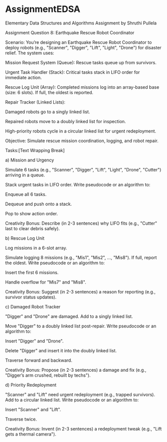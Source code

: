 # AssignmentEDSA
Elementary Data Structures and Algorithms Assignment by Shruthi Pullela

Assignment Question 8: Earthquake Rescue Robot Coordinator  

Scenario: You’re designing an Earthquake Rescue Robot Coordinator to deploy robots (e.g., "Scanner", "Digger", "Lift", "Light", "Drone") for disaster relief. The system uses: 

Mission Request System (Queue): Rescue tasks queue up from survivors. 

Urgent Task Handler (Stack): Critical tasks stack in LIFO order for immediate action. 

Rescue Log Unit (Array): Completed missions log into an array-based base (size: 6 slots). If full, the oldest is reported. 

Repair Tracker (Linked Lists): 

Damaged robots go to a singly linked list. 

Repaired robots move to a doubly linked list for inspection. 

High-priority robots cycle in a circular linked list for urgent redeployment. 

Objective: Simulate rescue mission coordination, logging, and robot repair. 

Tasks:[Text Wrapping Break] 

a) Mission and Urgency  

Simulate 6 tasks (e.g., "Scanner", "Digger", "Lift", "Light", "Drone", "Cutter") arriving in a queue. 

Stack urgent tasks in LIFO order. Write pseudocode or an algorithm to: 

Enqueue all 6 tasks. 

Dequeue and push onto a stack. 

Pop to show action order. 

Creativity Bonus: Describe (in 2-3 sentences) why LIFO fits (e.g., "Cutter" last to clear debris safely). 

b) Rescue Log Unit  

Log missions in a 6-slot array. 

Simulate logging 8 missions (e.g., "Mis1", "Mis2", ..., "Mis8"). If full, report the oldest. Write pseudocode or an algorithm to: 

Insert the first 6 missions. 

Handle overflow for "Mis7" and "Mis8". 

Creativity Bonus: Suggest (in 2-3 sentences) a reason for reporting (e.g., survivor status updates). 

c) Damaged Robot Tracker  

"Digger" and "Drone" are damaged. Add to a singly linked list. 

Move "Digger" to a doubly linked list post-repair. Write pseudocode or an algorithm to: 

Insert "Digger" and "Drone". 

Delete "Digger" and insert it into the doubly linked list. 

Traverse forward and backward. 

Creativity Bonus: Propose (in 2-3 sentences) a damage and fix (e.g., "Digger’s arm crushed, rebuilt by techs"). 

d) Priority Redeployment  

"Scanner" and "Lift" need urgent redeployment (e.g., trapped survivors). Add to a circular linked list. Write pseudocode or an algorithm to: 

Insert "Scanner" and "Lift". 

Traverse twice. 

Creativity Bonus: Invent (in 2-3 sentences) a redeployment tweak (e.g., "Lift gets a thermal camera"). 

 
